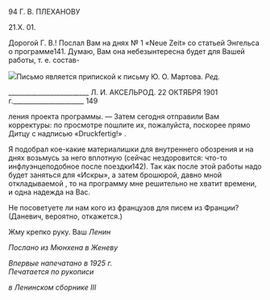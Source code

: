 94 Г. В. ПЛЕХАНОВУ

21.Х. 01.

Дорогой Г. В.! Послал Вам на днях № 1 «Neue Zeit» со статьей Энгельса о програм­ме141. Думаю, Вам она небезынтересна будет для Вашей работы, т. е. состав-

![](file:///C:/Users/bot32/AppData/Local/Temp/msohtmlclip1/01/clip_image001.png)Письмо является припиской к письму Ю. О. Мартова. _Ред._

  

_________________________ Л. И. АКСЕЛЬРОД. 22 ОКТЯБРЯ 1901 г.______________________ 149

ления проекта программы. — Затем сегодня отправили Вам корректуры: по просмотре пошлите их, пожалуйста, поскорее прямо Дитцу с надписью «Druckfertig!» .

Я подобрал кое-какие материалишки для внутреннего обозрения и на днях возь­мусь за него вплотную (сейчас нездоровится: что-то инфлуэнцеподобное после поезд­ки142). Так как после этой работы надо будет заняться для «Искры», а затем брошюрой, давно мной откладываемой , то на программу мне решительно не хватит времени, и одна надежда на Вас.

Не посоветуете ли нам кого из французов для писем из Франции? (Даневич, вероят­но, откажется.)

Жму крепко руку. Ваш _Ленин_

_Послано из Мюнхена в Женеву_

_Впервые напечатано в 1925 г.                                                                     Печатается по рукописи_

_в Ленинском сборнике_ _III_